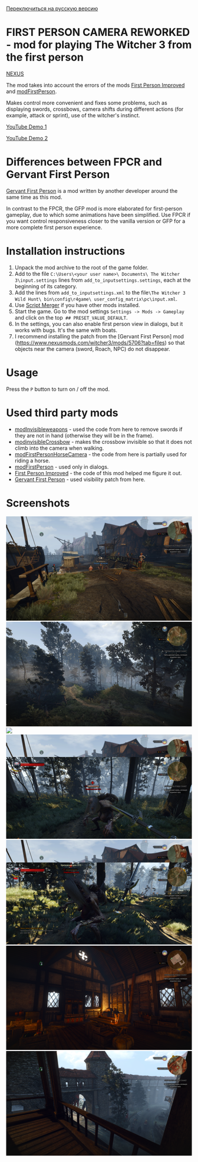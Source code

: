 [Переключиться на русскую версию](README_RU.md)

# FIRST PERSON CAMERA REWORKED - mod for playing The Witcher 3 from the first person

[NEXUS](https://www.nexusmods.com/witcher3/mods/6025)

The mod takes into account the errors of the mods [First Person Improved](https://www.nexusmods.com/witcher3/mods/4889/) and [modFirstPerson](https://www.nexusmods.com/witcher3/mods/1862).

Makes control more convenient and fixes some problems, such as displaying swords, crossbows, camera shifts during different actions (for example, attack or sprint), use of the witcher's instinct.

[YouTube Demo 1](https://youtu.be/pR7JSyFB40U)

[YouTube Demo 2](https://www.youtube.com/watch?v=YuHIzRj-BTU)

# Differences between FPCR and Gervant First Person

[Gervant First Person](https://www.nexusmods.com/witcher3/mods/5706?tab=files) is a mod written by another developer around the same time as this mod.

In contrast to the FPCR, the GFP mod is more elaborated for first-person gameplay, due to which some animations have been simplified. Use FPCR if you want control responsiveness closer to the vanilla version or GFP for a more complete first person experience.

# Installation instructions
1. Unpack the mod archive to the root of the game folder.
2. Add to the file `C:\Users\<your user name>\ Documents\ The Witcher 3\input.settings` lines from `add_to_inputsettings.settings`, each at the beginning of its category.
3. Add the lines from `add_to_inputsettings.xml` to the file`\The Witcher 3 Wild Hunt\ bin\config\r4game\ user_config_matrix\pc\input.xml`.
4. Use [Script Merger](https://www.nexusmods.com/witcher3/mods/484) if you have other mods installed.
5. Start the game. Go to the mod settings `Settings -> Mods -> Gameplay` and click on the top` ## PRESET_VALUE_DEFAULT`.
6. In the settings, you can also enable first person view in dialogs, but it works with bugs. It's the same with boats.
7. I recommend installing the patch from the [Gervant First Person] mod (https://www.nexusmods.com/witcher3/mods/5706?tab=files) so that objects near the camera (sword, Roach, NPC) do not disappear.

# Usage

Press the `P` button to turn on / off the mod.

# Used third party mods
- [modInvisibleweapons](https://www.nexusmods.com/witcher3/mods/3685) - used the code from here to remove swords if they are not in hand (otherwise they will be in the frame).
- [modinvisibleCrossbow](https://www.nexusmods.com/witcher3/mods/735) - makes the crossbow invisible so that it does not climb into the camera when walking.
- [modFirstPersonHorseCamera](https://www.nexusmods.com/witcher3/mods/436/) - the code from here is partially used for riding a horse.
- [modFirstPerson](https://www.nexusmods.com/witcher3/mods/1862) - used only in dialogs.
- [First Person Improved](https://www.nexusmods.com/witcher3/mods/4889/) - the code of this mod helped me figure it out.
- [Gervant First Person](https://www.nexusmods.com/witcher3/mods/5706?tab=files) - used visibility patch from here.

# Screenshots

![](screenshots/exploration1.png)
![](screenshots/exploration2.png)
![](screenshots/horse.png)
![](screenshots/combat1.png)
![](screenshots/combat2.png)
![](screenshots/exploration3.png)
![](screenshots/exploration4.png)